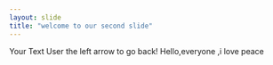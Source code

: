 ```yaml
---
layout: slide
title: "welcome to our second slide"
---
```


Your Text
User the left arrow to go back!
Hello,everyone ,i love peace
